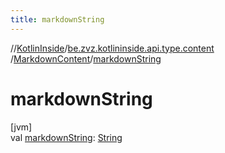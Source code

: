 ```yaml
---
title: markdownString
---
```

//[KotlinInside](../../../index.html)/[be.zvz.kotlininside.api.type.content](../index.html)
/[MarkdownContent](index.html)/[markdownString](markdown-string.html)

# markdownString

[jvm]\
val [markdownString](markdown-string.html): [String](https://kotlinlang.org/api/latest/jvm/stdlib/kotlin/-string/index.html)




